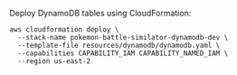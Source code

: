 Deploy DynamoDB tables using CloudFormation:
```
aws cloudformation deploy \
  --stack-name pokemon-battle-similator-dynamodb-dev \
  --template-file resources/dynamodb/dynamodb.yaml \
  --capabilities CAPABILITY_IAM CAPABILITY_NAMED_IAM \
  --region us-east-2
```
